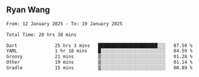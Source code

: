 ## Ryan Wang

<!--START_SECTION:waka-->

```txt
From: 12 January 2025 - To: 19 January 2025

Total Time: 28 hrs 38 mins

Dart              25 hrs 3 mins   ██████████████████████░░░   87.50 %
YAML              1 hr 18 mins    █░░░░░░░░░░░░░░░░░░░░░░░░   04.59 %
Groovy            21 mins         ▒░░░░░░░░░░░░░░░░░░░░░░░░   01.28 %
Other             19 mins         ▒░░░░░░░░░░░░░░░░░░░░░░░░   01.14 %
Gradle            15 mins         ▒░░░░░░░░░░░░░░░░░░░░░░░░   00.89 %
```

<!--END_SECTION:waka-->
